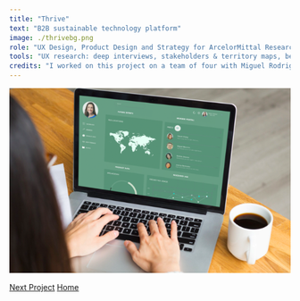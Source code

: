 ```yaml
---
title: "Thrive"
text: "B2B sustainable technology platform"
image: ./thrivebg.png
role: "UX Design, Product Design and Strategy for ArcelorMittal Research & Development"
tools: "UX research: deep interviews, stakeholders & territory maps, benchmarking, live prototyping, UX design: Sketch, Adobe Suite, data visualization"
credits: "I worked on this project on a team of four with Miguel Rodriguez, Tanisha O'Neill, Madeline Honingford in collaboration with ArcelorMittal and NH Hotel Group"
---
```


![Hero](./thrive.png)

[Next Project](/lucid)
[Home](/)
